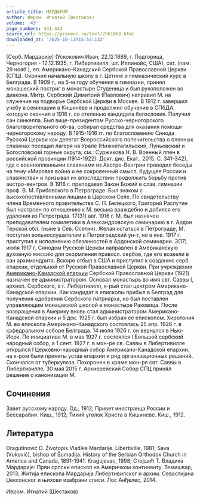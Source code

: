 ```yaml
---
article_title: МАРДАРИЙ
author: Иером. Игнатий (Шестаков)
volume: '43'
page_numbers: 441-442
source_url: https://pravenc.ru/text/2561968.html
downloaded_at: '2025-10-13T15:53:13Z'
---
```


[Серб. Мардариjе] (Ускокович Иван; 22.12.1889, г. Подгорица, Черногория - 12.12.1935, г. Либертивилл, шт. Иллинойс, США), свт. (пам. 29 нояб.), еп. Американо-Канадский Сербской Православной Церкви (СПЦ). Окончил начальную школу в г. Цетине и гимназический курс в Белграде. В 1909 г., на 5-м году обучения в гимназии, принял монашеский постриг в монастыре Студеница и был рукоположен во диакона. Митр. Сербский Димитрий (Павлович) направил М. на служение на подворье Сербской Церкви в Москве. В 1912 г. завершил учебу в семинарии в Кишинёве и продолжил обучение в СПбДА, которую окончил в 1916 г. со степенью кандидата богословия. Получил сан синкелла. Был вице-президентом Русско-черногорского благотворительного об-ва, собирал средства для оказания помощи черногорскому народу. В 1915-1916 гг. по благословению Синода Русской Церкви как делегат Всероссийского попечительства о пленных славянах посещал лагеря на Урале (Нижнетагильский, Луньевский и Богословский горные округа; см.: Суржикова Н. В. Военный плен в российской провинции (1914-1922): Докт. дис. Екат., 2015. С. 341-342), где с военнопленными славянами из Австро-Венгрии проводил беседы на тему «Мировая война и ее сокровенный смысл, будущее России и славянства» и призывал их впоследствии продолжить борьбу против австро-венгров. В 1916 г. преподавал Закон Божий в слав. гимназии проф. В. М. Грибовского в Петрограде. Был знаком с высокопоставленными лицами в Царском Селе. По свидетельству члена Временного правительства С. П. Белецкого, Григорий Распутин был настроен по отношению к М. весьма враждебно и добился его удаления из Петрограда. 17(31) авг. 1916 г. М. был назначен преподавателем гомилетики в Александровскую семинарию в г. Ардон Терской обл. (ныне в Сев. Осетии). Желая остаться в Петрограде, М. поступил вольнослушателем в Петроградский ун-т, но в янв. 1917 г. приступил к исполнению обязанностей в Ардонской семинарии. 3(17) июля 1917 г. Синодом Русской Церкви направлен в Американскую духовную миссию для окормления правосл. сербов, где его возвели в сан архимандрита. Вскоре отбыл в США и приступил к созданию серб. епархии, отдельной от Русской Православной Церкви. При учреждении [Американо-Канадской епархии](<https://pravenc.ru/text/Американо-Канадской епархии.html>) Сербской Православной Церкви (1921) назначен ее администратором. Основал монастырь во имя свт. Саввы I, архиеп. Сербского, в г. Либертивилл, к-рый стал центром Американо-Канадской епархии. Как кандидат в епископы прибыл в Белград для получения одобрения Сербского патриарха, но был поставлен управляющим монашеской школой в монастыре Раковица. После возвращения в Америку вновь стал администратором Американо-Канадской епархии и 5 дек. 1925 г. был избран ее епископом. Хиротония М. во епископа Американо-Канадского состоялась 25 апр. 1926 г. в кафедральном соборе Белграда. 14 июля 1926 г. он вернулся в Нью-Йорк. По инициативе М. в мае 1927 г. состоялся I Большой сербский народный собор, а 1 сент. 1927 г. в мон-ре св. Саввы в Либертивилле открылся I Церковно-народный собор Американо-Канадской епархии, на к-ром были приняты устав епархии и ряд организационных решений. Скончался от туберкулеза. Похоронен в храме мон-ря свт. Саввы в Либертивилле. 30 мая 2015 г. Архиерейский Собор СПЦ принял решение о канонизации М.

## Сочинения

Завет русскому народу. Од., 1912; Привет иностранца России и Бессарабии. Киш., 1912; Тихий уголок Христа в Кишиневе. Киш., 1912.

## Литература

Dragutinović D. Životopis Vladike Mardarije. Libertiville, 1981; Sava (Vuković), bishop of Šumadija. History of the Serbian Orthodox Church in America and Canada, 1891-1941. Kragujevac, 1998; Стоjшић Т. Владика Мардариjе: Први српски епископ на Америчком континенту. Темишвар, 2013; Житиjа епископа Мардариjа Либертивилског и архим. Севастиjана Џексонског и њихови изабрани списи. Лос Анђелес, 2014.

Иером. Игнатий (Шестаков)
